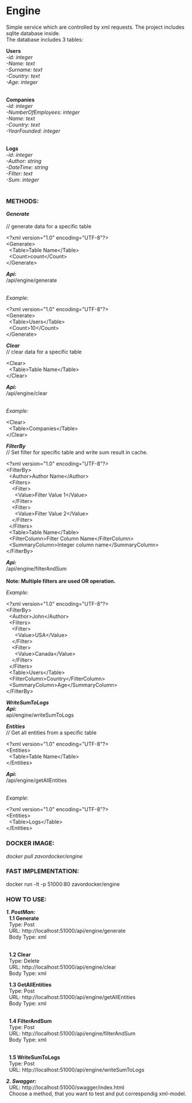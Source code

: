 # Engine

<p>Simple service which are controlled by xml requests. The project includes sqlite database inside. <br>
The database includes 3 tables:</p>
<b>Users</b><br>
  <i>-id: integer</i> <br>
  <i>-Name: text</i> <br>
  <i>-Surname: text</i> <br>
  <i>-Country: text</i> <br>
  <i>-Age: integer</i> <br><br>
  
<b>Companies</b><br>
  <i>-id: integer</i> <br>
  <i>-NumberOfEmployees: integer</i> <br>
  <i>-Name: text</i> <br>
  <i>-Country: text</i> <br>
  <i>-YearFounded: integer</i> <br><br>
  
<b>Logs</b><br>
  <i>-id: integer</i> <br>
  <i>-Author: string</i> <br>
  <i>-DateTime: string</i> <br>
  <i>-Filter: text</i> <br>
  <i>-Sum: integer</i> <br><br>
<h3>METHODS:</h3>
<b><i>Generate</i></b><br><br>
// generate data for a specific table <br>
<p>
&lt;?xml version="1.0" encoding="UTF-8"?&gt;<br>
&lt;Generate&gt; <br>
&nbsp;&nbsp;&lt;Table&gt;Table Name&lt;/Table&gt;<br>
&nbsp;&nbsp;&lt;Count&gt;count&lt;/Count&gt;<br>
&lt;/Generate&gt;<br>
</p>
<b><i>Api:</i></b><br>
/api/engine/generate<br><br>

<i>Example:</i>
<p>
&lt;?xml version="1.0" encoding="UTF-8"?&gt;<br>
&lt;Generate&gt; <br>
&nbsp;&nbsp;&lt;Table&gt;Users&lt;/Table&gt;<br>
&nbsp;&nbsp;&lt;Count&gt;10&lt;/Count&gt;<br>
&lt;/Generate&gt;<br>
</p>

<b><i>Clear</i></b><br>
// clear data for a specific table
<p>
&lt;Clear&gt;<br>
&nbsp;&nbsp;&lt;Table&gt;Table Name&lt;/Table&gt;<br>
&lt;/Clear&gt;<br>
</p>
<b><i>Api:</i></b><br>
/api/engine/clear<br><br>


<i>Example:</i>
<p>
&lt;Clear&gt;<br>
&nbsp;&nbsp;&lt;Table&gt;Companies&lt;/Table&gt;<br>
&lt;/Clear&gt;<br>
</p>

<b><i>FilterBy</i></b><br>
// Set filter for specific table and write sum result in cache.
<p>
&lt;?xml version="1.0" encoding="UTF-8"?&gt;<br>
&lt;FilterBy&gt;<br>
&nbsp;&nbsp;&lt;Author&gt;Author Name&lt;/Author&gt;<br>
&nbsp;&nbsp;&lt;Filters&gt;<br>
&nbsp;&nbsp;&nbsp;&nbsp;&lt;Filter&gt;<br>
&nbsp;&nbsp;&nbsp;&nbsp;&nbsp;&nbsp;&lt;Value&gt;Filter Value 1&lt;/Value&gt;<br>
&nbsp;&nbsp;&nbsp;&nbsp;&lt;/Filter&gt;<br>
&nbsp;&nbsp;&nbsp;&nbsp;&lt;Filter&gt;<br>
&nbsp;&nbsp;&nbsp;&nbsp;&nbsp;&nbsp;&lt;Value&gt;Filter Value 2&lt;/Value&gt;<br>
&nbsp;&nbsp;&nbsp;&nbsp;&lt;/Filter&gt;<br>
&nbsp;&nbsp;&lt;/Filters&gt;<br>
&nbsp;&nbsp;&lt;Table&gt;Table Name&lt;/Table&gt;<br>
&nbsp;&nbsp;&lt;FilterColumn>Filter Column Name&lt;/FilterColumn&gt;<br>
&nbsp;&nbsp;&lt;SummaryColumn&gt;Integer column name&lt;/SummaryColumn&gt;<br>
&lt;/FilterBy&gt;<br>
</p>
<b><i>Api:</i></b><br>
/api/engine/filterAndSum<br><br>
<b>Note: Multiple filters are used OR operation.</b> <bt>

<i>Example:</i>
<p>
&lt;?xml version="1.0" encoding="UTF-8"?&gt;<br>
&lt;FilterBy&gt;<br>
&nbsp;&nbsp;&lt;Author&gt;John&lt;/Author&gt;<br>
&nbsp;&nbsp;&lt;Filters&gt;<br>
&nbsp;&nbsp;&nbsp;&nbsp;&lt;Filter&gt;<br>
&nbsp;&nbsp;&nbsp;&nbsp;&nbsp;&nbsp;&lt;Value&gt;USA&lt;/Value&gt;<br>
&nbsp;&nbsp;&nbsp;&nbsp;&lt;/Filter&gt;<br>
&nbsp;&nbsp;&nbsp;&nbsp;&lt;Filter&gt;<br>
&nbsp;&nbsp;&nbsp;&nbsp;&nbsp;&nbsp;&lt;Value&gt;Canada&lt;/Value&gt;<br>
&nbsp;&nbsp;&nbsp;&nbsp;&lt;/Filter&gt;<br>
&nbsp;&nbsp;&lt;/Filters&gt;<br>
&nbsp;&nbsp;&lt;Table&gt;Users&lt;/Table&gt;<br>
&nbsp;&nbsp;&lt;FilterColumn>Country&lt;/FilterColumn&gt;<br>
&nbsp;&nbsp;&lt;SummaryColumn&gt;Age&lt;/SummaryColumn&gt;<br>
&lt;/FilterBy&gt;<br>
</p>

<b><i>WriteSumToLogs</i></b><br>
<b><i>Api:</i></b><br>
api/engine/writeSumToLogs

<b><i>Entities</i></b><br>
// Get all entities from a specific table
<p>
&lt;?xml version="1.0" encoding="UTF-8"?&gt;<br>
&lt;Entities&gt;<br>
&nbsp;&nbsp;&lt;Table&gt;Table Name&lt;/Table&gt;<br>
&lt;/Entities&gt;<br>
</p>
<b><i>Api:</i></b><br>
/api/engine/getAllEntities<br><br>

<i>Example:</i>
<p>
&lt;?xml version="1.0" encoding="UTF-8"?&gt;<br>
&lt;Entities&gt;<br>
&nbsp;&nbsp;&lt;Table&gt;Logs&lt;/Table&gt;<br>
&lt;/Entities&gt;<br>
</p>


<h3>DOCKER IMAGE:</h3>
<i>docker pull zavordocker/engine</i>
<h3>FAST IMPLEMENTATION:</h3>
docker run -lt -p 51000:80 zavordocker/engine

<h3>HOW TO USE: </h3>
<i><b>1. PostMan:</b></i><br>
&nbsp;&nbsp;<b>1.1 Generate</b><br>
&nbsp;&nbsp;Type: Post <br>
&nbsp;&nbsp;URL: http://localhost:51000/api/engine/generate <br>
&nbsp;&nbsp;Body Type: xml <br><br>

&nbsp;&nbsp;<b>1.2 Clear</b><br>
&nbsp;&nbsp;Type: Delete <br>
&nbsp;&nbsp;URL: http://localhost:51000/api/engine/clear <br>
&nbsp;&nbsp;Body Type: xml <br>

&nbsp;&nbsp;<b>1.3 GetAllEntities</b><br>
&nbsp;&nbsp;Type: Post <br>
&nbsp;&nbsp;URL: http://localhost:51000/api/engine/getAllEntities <br>
&nbsp;&nbsp;Body Type: xml <br> <br>

&nbsp;&nbsp;<b>1.4 FilterAndSum</b><br>
&nbsp;&nbsp;Type: Post <br>
&nbsp;&nbsp;URL: http://localhost:51000/api/engine/filterAndSum <br>
&nbsp;&nbsp;Body Type: xml <br> <br>

&nbsp;&nbsp;<b>1.5 WriteSumToLogs</b><br>
&nbsp;&nbsp;Type: Post <br>
&nbsp;&nbsp;URL: http://localhost:51000/api/engine/writeSumToLogs

<i><b>2. Swagger:</b></i><br>
&nbsp;&nbsp;URL: http://localhost:51000/swagger/index.html<br>
&nbsp;&nbsp;Choose a method, that you want to test and put correspondig xml-model.
